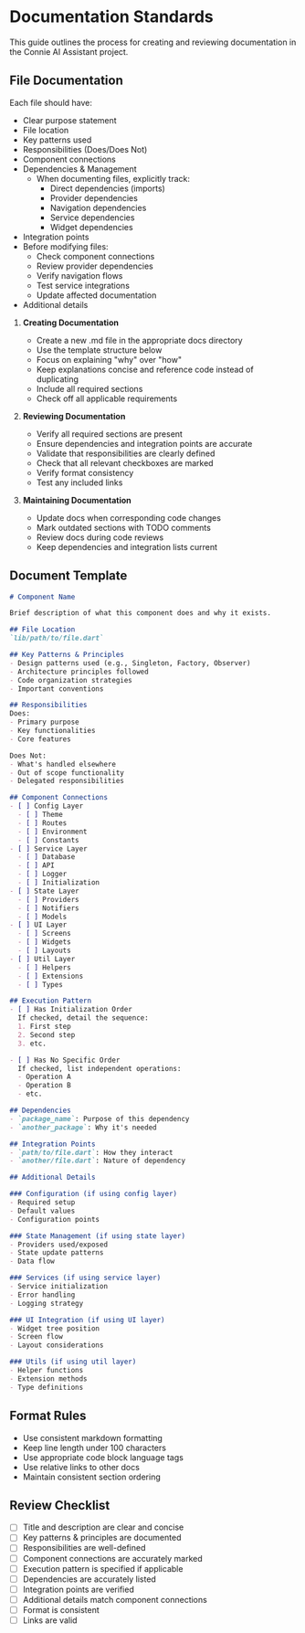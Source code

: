 # Documentation Standards

This guide outlines the process for creating and reviewing documentation in the Connie AI Assistant project.

## File Documentation
Each file should have:
- Clear purpose statement
- File location
- Key patterns used
- Responsibilities (Does/Does Not)
- Component connections
- Dependencies & Management
    - When documenting files, explicitly track:
        - Direct dependencies (imports)
        - Provider dependencies
        - Navigation dependencies
        - Service dependencies
        - Widget dependencies
- Integration points
- Before modifying files:
    - Check component connections
    - Review provider dependencies
    - Verify navigation flows
    - Test service integrations
    - Update affected documentation
- Additional details

1. **Creating Documentation**
   - Create a new .md file in the appropriate docs directory
   - Use the template structure below
   - Focus on explaining "why" over "how"
   - Keep explanations concise and reference code instead of duplicating
   - Include all required sections
   - Check off all applicable requirements

2. **Reviewing Documentation**
   - Verify all required sections are present
   - Ensure dependencies and integration points are accurate
   - Validate that responsibilities are clearly defined
   - Check that all relevant checkboxes are marked
   - Verify format consistency
   - Test any included links

3. **Maintaining Documentation**
   - Update docs when corresponding code changes
   - Mark outdated sections with TODO comments
   - Review docs during code reviews
   - Keep dependencies and integration lists current

## Document Template

```markdown
# Component Name

Brief description of what this component does and why it exists.

## File Location
`lib/path/to/file.dart`

## Key Patterns & Principles
- Design patterns used (e.g., Singleton, Factory, Observer)
- Architecture principles followed
- Code organization strategies
- Important conventions

## Responsibilities
Does:
- Primary purpose
- Key functionalities
- Core features

Does Not:
- What's handled elsewhere
- Out of scope functionality
- Delegated responsibilities

## Component Connections
- [ ] Config Layer
  - [ ] Theme
  - [ ] Routes
  - [ ] Environment
  - [ ] Constants
- [ ] Service Layer
  - [ ] Database
  - [ ] API
  - [ ] Logger
  - [ ] Initialization
- [ ] State Layer
  - [ ] Providers
  - [ ] Notifiers
  - [ ] Models
- [ ] UI Layer
  - [ ] Screens
  - [ ] Widgets
  - [ ] Layouts
- [ ] Util Layer
  - [ ] Helpers
  - [ ] Extensions
  - [ ] Types

## Execution Pattern
- [ ] Has Initialization Order
  If checked, detail the sequence:
  1. First step
  2. Second step
  3. etc.

- [ ] Has No Specific Order
  If checked, list independent operations:
  - Operation A
  - Operation B
  - etc.

## Dependencies
- `package_name`: Purpose of this dependency
- `another_package`: Why it's needed

## Integration Points
- `path/to/file.dart`: How they interact
- `another/file.dart`: Nature of dependency

## Additional Details

### Configuration (if using config layer)
- Required setup
- Default values
- Configuration points

### State Management (if using state layer)
- Providers used/exposed
- State update patterns
- Data flow

### Services (if using service layer)
- Service initialization
- Error handling
- Logging strategy

### UI Integration (if using UI layer)
- Widget tree position
- Screen flow
- Layout considerations

### Utils (if using util layer)
- Helper functions
- Extension methods
- Type definitions
```

## Format Rules
- Use consistent markdown formatting
- Keep line length under 100 characters
- Use appropriate code block language tags
- Use relative links to other docs
- Maintain consistent section ordering

## Review Checklist
- [ ] Title and description are clear and concise
- [ ] Key patterns & principles are documented
- [ ] Responsibilities are well-defined
- [ ] Component connections are accurately marked
- [ ] Execution pattern is specified if applicable
- [ ] Dependencies are accurately listed
- [ ] Integration points are verified
- [ ] Additional details match component connections
- [ ] Format is consistent
- [ ] Links are valid 
